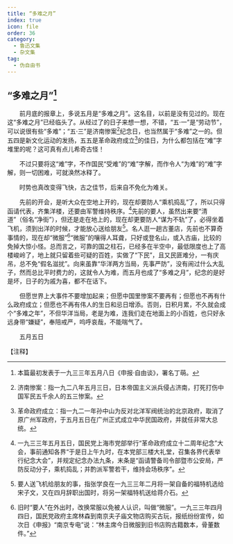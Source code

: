 ```yaml
---
title: “多难之月”
index: true
icon: file
order: 36
category:
  - 鲁迅文集
  - 杂文集
tag:  
  - 伪自由书
---
```


## “多难之月”[^①]

　　前月底的报章上，多说五月是“多难之月”。这名目，以前是没有见过的。现在这“多难之月”已经临头了。从经过了的日子来想一想，不错，“五·一”是“劳动节”，可以说很有些“多难”；“五·三”是济南惨案[^②]纪念日，也当然属于“多难”之一的。但五四是新文化运动的发扬，五五是革命政府成立[^③]的佳日，为什么都包括在“难”字堆里的呢？这可真有点儿希奇古怪！

　　不过只要将这“难”字，不作国民“受难”的“难”字解，而作令人“为难”的“难”字解，则一切困难，可就涣然冰释了。

　　时势也真改变得飞快，古之佳节，后来自不免化为难关。

　　先前的开会，是听大众在空地上开的，现在却要防人“乘机捣乱”了，所以只得函请代表，齐集洋楼，还要由军警维持秩序。[^④]先前的要人，虽然出来要“清道”（俗名“净街”），但还是走在地上的，现在却更要防人“谋为不轨”了，必得坐着飞机，须到出洋的时候，才能放心送给朋友[^⑤]。名人逛一趟古董店，先前也不算奇事情的，现在却“微服”[^⑥]“微服”的嚷得人耳聋，只好或登名山，或入古庙，比较的免掉大惊小怪。总而言之，可靠的国之柱石，已经多在半空中，最低限度也上了高楼峻岭了，地上就只留着些可疑的百姓，实做了“下民”，且又民匪难分，一有庆吊，总不免“假名滋扰”。向来虽靠“华洋两方当局，先事严防”，没有闹过什么大乱子，然而总比平时费力的，这就令人为难，而五月也成了“多难之月”，纪念的是好是坏，日子的为戚为喜，都不在话下。

　　但愿世界上大事件不要增加起来；但愿中国里惨案不要再有；但愿也不再有什么政府成立；但愿也不再有伟人的生日和忌日增添。否则，日积月累，不久就会成个“多难之年”，不但华洋当局，老是为难，连我们走在地面上的小百姓，也只好永远身带“嫌疑”，奉陪戒严，呜呼哀哉，不能喘气了。

　　五月五日

【注释】

[^①]:本篇最初发表于一九三三年五月八日《申报·自由谈》，署名丁萌。

[^②]:济南惨案：指一九二八年五月三日，日本帝国主义派兵侵占济南，打死打伤中国军民五千余人的五三惨案。

[^③]:革命政府成立：指一九二一年孙中山为反对北洋军阀统治的北京政府，取消了原广州军政府，于五月五日在广州正式成立中华民国政府，并就任非常大总统。

[^④]:一九三三年五月五日，国民党上海市党部举行“革命政府成立十二周年纪念”大会，事前通知各界“于是日上午九时，在本党部三楼大礼堂，召集各界代表举行纪念大会”，并规定纪念办法九条，末条是“函请警备司令部暨市公安局，严防反动分子，乘机捣乱；并酌派军警若干，维持会场秩序”。

[^⑤]:要人送飞机给朋友的事，指张学良在一九三三年二月将一架自备的福特机选给宋子文，又在四月辞职出国时，将另一架福特机送给蒋介石。

[^⑥]:旧时“要人”在外出时，改换常服以免被人认识，叫做“微服”。一九三三年四月四日，国民党政府主席林森到南京夫子庙文物店购买古玩，报纸纷纷宣传，如次日《申报》“南京专电”说：“林主席今日微服到旧书店购古籍数本，骨董数件。”
